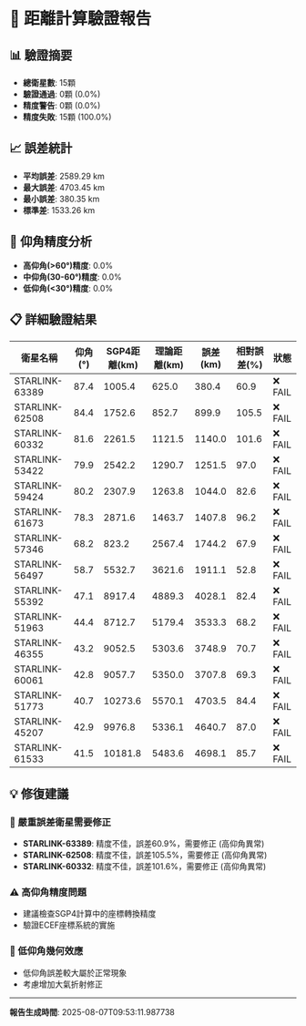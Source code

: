 # 🔧 距離計算驗證報告

## 📊 驗證摘要
- **總衛星數**: 15顆
- **驗證通過**: 0顆 (0.0%)
- **精度警告**: 0顆 (0.0%)
- **精度失敗**: 15顆 (100.0%)

## 📈 誤差統計
- **平均誤差**: 2589.29 km
- **最大誤差**: 4703.45 km
- **最小誤差**: 380.35 km
- **標準差**: 1533.26 km

## 🎯 仰角精度分析
- **高仰角(>60°)精度**: 0.0%
- **中仰角(30-60°)精度**: 0.0%
- **低仰角(<30°)精度**: 0.0%

## 📋 詳細驗證結果

| 衛星名稱 | 仰角(°) | SGP4距離(km) | 理論距離(km) | 誤差(km) | 相對誤差(%) | 狀態 |
|---------|---------|-------------|-------------|----------|-------------|------|
| STARLINK-63389 | 87.4 | 1005.4 | 625.0 | 380.4 | 60.9 | ❌ FAIL |
| STARLINK-62508 | 84.4 | 1752.6 | 852.7 | 899.9 | 105.5 | ❌ FAIL |
| STARLINK-60332 | 81.6 | 2261.5 | 1121.5 | 1140.0 | 101.6 | ❌ FAIL |
| STARLINK-53422 | 79.9 | 2542.2 | 1290.7 | 1251.5 | 97.0 | ❌ FAIL |
| STARLINK-59424 | 80.2 | 2307.9 | 1263.8 | 1044.0 | 82.6 | ❌ FAIL |
| STARLINK-61673 | 78.3 | 2871.6 | 1463.7 | 1407.8 | 96.2 | ❌ FAIL |
| STARLINK-57346 | 68.2 | 823.2 | 2567.4 | 1744.2 | 67.9 | ❌ FAIL |
| STARLINK-56497 | 58.7 | 5532.7 | 3621.6 | 1911.1 | 52.8 | ❌ FAIL |
| STARLINK-55392 | 47.1 | 8917.4 | 4889.3 | 4028.1 | 82.4 | ❌ FAIL |
| STARLINK-51963 | 44.4 | 8712.7 | 5179.4 | 3533.3 | 68.2 | ❌ FAIL |
| STARLINK-46355 | 43.2 | 9052.5 | 5303.6 | 3748.9 | 70.7 | ❌ FAIL |
| STARLINK-60061 | 42.8 | 9057.7 | 5350.0 | 3707.8 | 69.3 | ❌ FAIL |
| STARLINK-51773 | 40.7 | 10273.6 | 5570.1 | 4703.5 | 84.4 | ❌ FAIL |
| STARLINK-45207 | 42.9 | 9976.8 | 5336.1 | 4640.7 | 87.0 | ❌ FAIL |
| STARLINK-61533 | 41.5 | 10181.8 | 5483.6 | 4698.1 | 85.7 | ❌ FAIL |

## 💡 修復建議
### 🚨 嚴重誤差衛星需要修正
- **STARLINK-63389**: 精度不佳，誤差60.9%，需要修正 (高仰角異常)
- **STARLINK-62508**: 精度不佳，誤差105.5%，需要修正 (高仰角異常)
- **STARLINK-60332**: 精度不佳，誤差101.6%，需要修正 (高仰角異常)
### ⚠️ 高仰角精度問題
- 建議檢查SGP4計算中的座標轉換精度
- 驗證ECEF座標系統的實施
### 📐 低仰角幾何效應
- 低仰角誤差較大屬於正常現象
- 考慮增加大氣折射修正

---
**報告生成時間**: 2025-08-07T09:53:11.987738